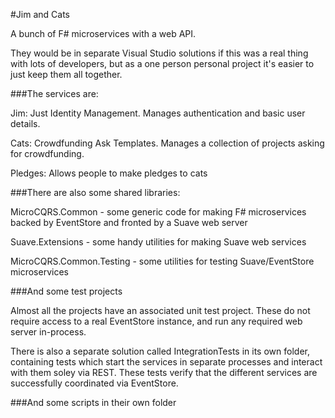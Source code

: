 #Jim and Cats

A bunch of F# microservices with a web API.

They would be in separate Visual Studio solutions if this was a real thing with lots of developers, but as a one person personal project it's easier to just keep them all together.

###The services are:

Jim: Just Identity Management. Manages authentication and basic user details.

Cats: Crowdfunding Ask Templates. Manages a collection of projects asking for crowdfunding.

Pledges: Allows people to make pledges to cats

###There are also some shared libraries:

MicroCQRS.Common - some generic code for making F# microservices backed by EventStore and fronted by a Suave web server

Suave.Extensions - some handy utilities for making Suave web services

MicroCQRS.Common.Testing - some utilities for testing Suave/EventStore microservices

###And some test projects

Almost all the projects have an associated unit test project. These do not require access to a real EventStore instance, and run any required web server in-process.

There is also a separate solution called IntegrationTests in its own folder, containing tests which start the services in separate processes and interact with them soley via REST. These tests verify that the different services are successfully coordinated via EventStore.

###And some scripts in their own folder